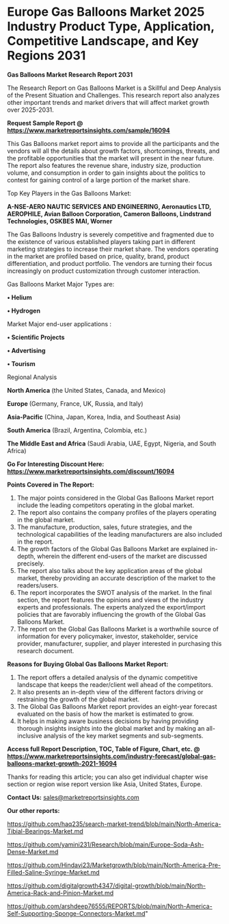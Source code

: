  # Europe Gas Balloons Market 2025 Industry Product Type, Application, Competitive Landscape, and Key Regions 2031

<strong>Gas Balloons Market Research Report 2031</strong>

The Research Report on Gas Balloons Market is a Skillful and Deep Analysis of the Present Situation and Challenges. This research report also analyzes other important trends and market drivers that will affect market growth over 2025-2031.

<strong>Request Sample Report @ <a href=https://www.marketreportsinsights.com/sample/16094>https://www.marketreportsinsights.com/sample/16094</a></strong>

This Gas Balloons market report aims to provide all the participants and the vendors will all the details about growth factors, shortcomings, threats, and the profitable opportunities that the market will present in the near future. The report also features the revenue share, industry size, production volume, and consumption in order to gain insights about the politics to contest for gaining control of a large portion of the market share.

Top Key Players in the Gas Balloons Market:

<strong>A-NSE-AERO NAUTIC SERVICES AND ENGINEERING, Aeronautics LTD, AEROPHILE, Avian Balloon Corporation, Cameron Balloons, Lindstrand Technologies, OSKBES MAI, Worner</strong>

The Gas Balloons Industry is severely competitive and fragmented due to the existence of various established players taking part in different marketing strategies to increase their market share. The vendors operating in the market are profiled based on price, quality, brand, product differentiation, and product portfolio. The vendors are turning their focus increasingly on product customization through customer interaction.

Gas Balloons Market Major Types are:

<strong>• Helium

• Hydrogen</strong>

Market Major end-user applications :

<strong>• Scientific Projects

• Advertising

• Tourism</strong>

Regional Analysis

</u><strong><b>North America</b></strong> (the United States, Canada, and Mexico)

<strong><b>Europe </b></strong>(Germany, France, UK, Russia, and Italy)

<strong><b>Asia-Pacific</b></strong> (China, Japan, Korea, India, and Southeast Asia)

<strong><b>South America</b></strong> (Brazil, Argentina, Colombia, etc.)

<strong><b>The Middle East and Africa</b></strong> (Saudi Arabia, UAE, Egypt, Nigeria, and South Africa)

<strong>Go For Interesting Discount Here: <a href=https://www.marketreportsinsights.com/discount/16094>https://www.marketreportsinsights.com/discount/16094</a></strong>

<strong>Points Covered in The Report:</strong>
<ol>
  <li>The major points considered in the Global Gas Balloons Market report include the leading competitors operating in the global market.</li>
  <li>The report also contains the company profiles of the players operating in the global market.</li>
  <li>The manufacture, production, sales, future strategies, and the technological capabilities of the leading manufacturers are also included in the report.</li>
  <li>The growth factors of the Global Gas Balloons Market are explained in-depth, wherein the different end-users of the market are discussed precisely.</li>
  <li>The report also talks about the key application areas of the global market, thereby providing an accurate description of the market to the readers/users.</li>
  <li>The report incorporates the SWOT analysis of the market. In the final section, the report features the opinions and views of the industry experts and professionals. The experts analyzed the export/import policies that are favorably influencing the growth of the Global Gas Balloons Market.</li>
  <li>The report on the Global Gas Balloons Market is a worthwhile source of information for every policymaker, investor, stakeholder, service provider, manufacturer, supplier, and player interested in purchasing this research document.</li>
</ol>
<strong>Reasons for Buying Global Gas Balloons Market Report:</strong>

<ol>
  <li>The report offers a detailed analysis of the dynamic competitive landscape that keeps the reader/client well ahead of the competitors.</li>
  <li>It also presents an in-depth view of the different factors driving or restraining the growth of the global market.</li>
  <li>The Global Gas Balloons Market report provides an eight-year forecast evaluated on the basis of how the market is estimated to grow.</li>
  <li>It helps in making aware business decisions by having providing thorough insights insights into the global market and by making an all-inclusive analysis of the key market segments and sub-segments.</li>
</ol>
<strong>Access full Report Description, TOC, Table of Figure, Chart, etc. @ <a href=https://www.marketreportsinsights.com/industry-forecast/global-gas-balloons-market-growth-2021-16094>https://www.marketreportsinsights.com/industry-forecast/global-gas-balloons-market-growth-2021-16094</a></strong>


Thanks for reading this article; you can also get individual chapter wise section or region wise report version like Asia, United States, Europe.

<strong>Contact Us:</strong>
sales@marketreportsinsights.com

<strong>Our other reports:</strong>

<a href=https://github.com/haq235/search-market-trend/blob/main/North-America-Tibial-Bearings-Market.md>https://github.com/haq235/search-market-trend/blob/main/North-America-Tibial-Bearings-Market.md</a>

<a href=https://github.com/yamini231/Research/blob/main/Europe-Soda-Ash-Dense-Market.md>https://github.com/yamini231/Research/blob/main/Europe-Soda-Ash-Dense-Market.md</a>

<a href=https://github.com/Hindavi23/Marketgrowth/blob/main/North-America-Pre-Filled-Saline-Syringe-Market.md>https://github.com/Hindavi23/Marketgrowth/blob/main/North-America-Pre-Filled-Saline-Syringe-Market.md</a>

<a href=https://github.com/digitalgrowth4347/digital-growth/blob/main/North-America-Rack-and-Pinion-Market.md>https://github.com/digitalgrowth4347/digital-growth/blob/main/North-America-Rack-and-Pinion-Market.md</a>

<a href=https://github.com/arshdeep76555/REPORTS/blob/main/North-America-Self-Supporting-Sponge-Connectors-Market.md>https://github.com/arshdeep76555/REPORTS/blob/main/North-America-Self-Supporting-Sponge-Connectors-Market.md</a>"
